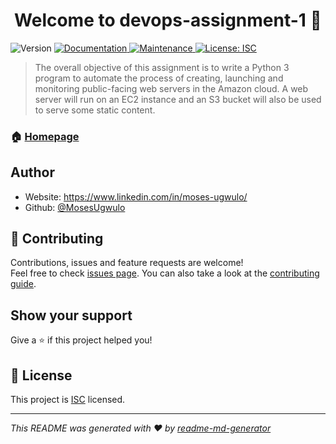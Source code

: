 <h1 align="center">Welcome to devops-assignment-1 👋</h1>
<p>
  <img alt="Version" src="https://img.shields.io/badge/version-1.0.1-blue.svg?cacheSeconds=2592000" />
  <a href="https://github.com/MosesUgwulo/DevOps-Assignment-1#readme" target="_blank">
    <img alt="Documentation" src="https://img.shields.io/badge/documentation-yes-brightgreen.svg" />
  </a>
  <a href="https://github.com/MosesUgwulo/DevOps-Assignment-1/graphs/commit-activity" target="_blank">
    <img alt="Maintenance" src="https://img.shields.io/badge/Maintained%3F-yes-green.svg" />
  </a>
  <a href="https://github.com/MosesUgwulo/DevOps-Assignment-1/blob/master/LICENSE" target="_blank">
    <img alt="License: ISC" src="https://img.shields.io/github/license/MosesUgwulo/devops-assignment-1" />
  </a>
</p>

> The overall objective of this assignment is to write a Python 3 program to automate the process of
creating, launching and monitoring public-facing web servers in the Amazon cloud. A web server will
run on an EC2 instance and an S3 bucket will also be used to serve some static content.

### 🏠 [Homepage](https://github.com/MosesUgwulo/DevOps-Assignment-1#readme)

## Author

* Website: https://www.linkedin.com/in/moses-ugwulo/
* Github: [@MosesUgwulo](https://github.com/MosesUgwulo)

## 🤝 Contributing

Contributions, issues and feature requests are welcome!<br />Feel free to check [issues page](https://github.com/MosesUgwulo/DevOps-Assignment-1/issues). You can also take a look at the [contributing guide](https://github.com/MosesUgwulo/DevOps-Assignment-1/blob/master/CONTRIBUTING.md).

## Show your support

Give a ⭐️ if this project helped you!

## 📝 License

This project is [ISC](https://github.com/MosesUgwulo/DevOps-Assignment-1/blob/master/LICENSE) licensed.

***
_This README was generated with ❤️ by [readme-md-generator](https://github.com/kefranabg/readme-md-generator)_